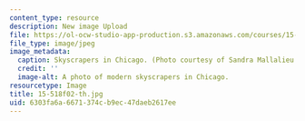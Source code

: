 ```yaml
---
content_type: resource
description: New image Upload
file: https://ol-ocw-studio-app-production.s3.amazonaws.com/courses/15-518-taxes-and-business-strategy-fall-2002/6303fa6a6671374cb9ec47daeb2617ee_15-518f02-th.jpg
file_type: image/jpeg
image_metadata:
  caption: Skyscrapers in Chicago. (Photo courtesy of Sandra Mallalieu.)
  credit: ''
  image-alt: A photo of modern skyscrapers in Chicago.
resourcetype: Image
title: 15-518f02-th.jpg
uid: 6303fa6a-6671-374c-b9ec-47daeb2617ee
---
```

